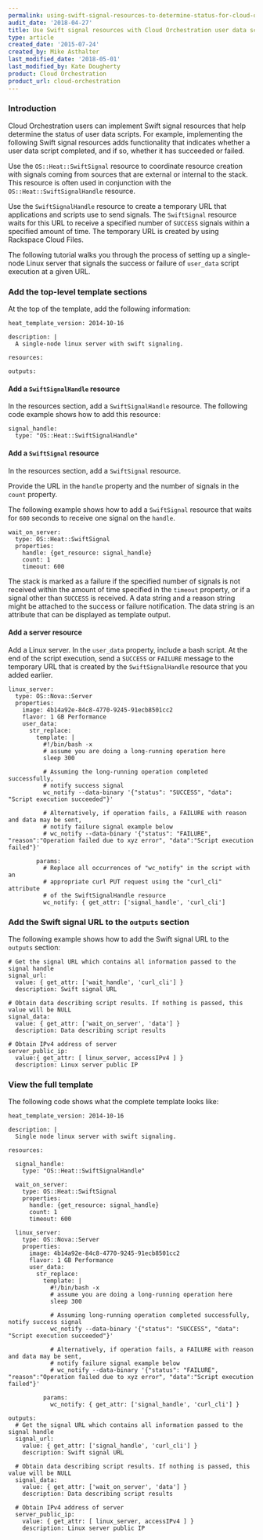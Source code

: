 ```yaml
---
permalink: using-swift-signal-resources-to-determine-status-for-cloud-orchestration-user-data-scripts/
audit_date: '2018-04-27'
title: Use Swift signal resources with Cloud Orchestration user data scripts
type: article
created_date: '2015-07-24'
created_by: Mike Asthalter
last_modified_date: '2018-05-01'
last_modified_by: Kate Dougherty
product: Cloud Orchestration
product_url: cloud-orchestration
---
```


### Introduction

Cloud Orchestration users can implement Swift signal resources that help
determine the status of user data scripts. For example, implementing the
following Swift signal resources adds functionality that indicates whether a
user data script completed, and if so, whether it has succeeded or failed.

Use the `OS::Heat::SwiftSignal` resource to coordinate resource
creation with signals coming from sources that are external or internal to the
stack. This resource is often used in conjunction with the
`OS::Heat::SwiftSignalHandle` resource.

Use the `SwiftSignalHandle` resource to create a temporary URL that
applications and scripts use to send signals. The `SwiftSignal` resource
waits for this URL to receive a specified number of `SUCCESS` signals within a
specified amount of time. The temporary URL is created by using Rackspace Cloud
Files.

The following tutorial walks you through the process of setting up a
single-node Linux server that signals the success or failure of `user_data`
script execution at a given URL.

### Add the top-level template sections

At the top of the template, add the following information:

    heat_template_version: 2014-10-16

    description: |
      A single-node linux server with swift signaling.

    resources:

    outputs:

#### Add a `SwiftSignalHandle` resource

In the resources section, add a `SwiftSignalHandle` resource. The following
code example shows how to add this resource:

    signal_handle:
      type: "OS::Heat::SwiftSignalHandle"

#### Add a `SwiftSignal` resource

In the resources section, add a `SwiftSignal` resource.

Provide the URL in the `handle` property and the number of signals in the
`count` property.

The following example shows how to add a `SwiftSignal` resource that waits for
`600` seconds to receive one signal on the `handle`.

    wait_on_server:
      type: OS::Heat::SwiftSignal
      properties:
        handle: {get_resource: signal_handle}
        count: 1
        timeout: 600

The stack is marked as a failure if the specified number of signals is
not received within the amount of time specified in the `timeout` property, or
if a signal other than `SUCCESS` is received. A data string and a reason
string might be attached to the success or failure notification. The data
string is an attribute that can be displayed as template output.

#### Add a server resource

Add a Linux server. In the `user_data` property, include a bash script. At
the end of the script execution, send a `SUCCESS` or `FAILURE` message to the
temporary URL that is created by the `SwiftSignalHandle` resource that you
added earlier.

    linux_server:
      type: OS::Nova::Server
      properties:
        image: 4b14a92e-84c8-4770-9245-91ecb8501cc2
        flavor: 1 GB Performance
        user_data:
          str_replace:
            template: |
              #!/bin/bash -x
              # assume you are doing a long-running operation here
              sleep 300

              # Assuming the long-running operation completed successfully,
              # notify success signal
              wc_notify --data-binary '{"status": "SUCCESS", "data": "Script execution succeeded"}'

              # Alternatively, if operation fails, a FAILURE with reason and data may be sent,
              # notify failure signal example below
              # wc_notify --data-binary '{"status": "FAILURE", "reason":"Operation failed due to xyz error", "data":"Script execution failed"}'

            params:
              # Replace all occurrences of "wc_notify" in the script with an
              # appropriate curl PUT request using the "curl_cli" attribute
              # of the SwiftSignalHandle resource
              wc_notify: { get_attr: ['signal_handle', 'curl_cli']

### Add the Swift signal URL to the `outputs` section

The following example shows how to add the Swift signal URL to the `outputs`
section:

    # Get the signal URL which contains all information passed to the signal handle
    signal_url:
      value: { get_attr: ['wait_handle', 'curl_cli'] }
      description: Swift signal URL

    # Obtain data describing script results. If nothing is passed, this value will be NULL
    signal_data:
      value: { get_attr: ['wait_on_server', 'data'] }
      description: Data describing script results

    # Obtain IPv4 address of server
    server_public_ip:
      value:{ get_attr: [ linux_server, accessIPv4 ] }
      description: Linux server public IP

### View the full template

The following code shows what the complete template looks like:

    heat_template_version: 2014-10-16

    description: |
      Single node linux server with swift signaling.

    resources:

      signal_handle:
        type: "OS::Heat::SwiftSignalHandle"

      wait_on_server:
        type: OS::Heat::SwiftSignal
        properties:
          handle: {get_resource: signal_handle}
          count: 1
          timeout: 600

      linux_server:
        type: OS::Nova::Server
        properties:
          image: 4b14a92e-84c8-4770-9245-91ecb8501cc2
          flavor: 1 GB Performance
          user_data:
            str_replace:
              template: |
                #!/bin/bash -x
                # assume you are doing a long-running operation here
                sleep 300

                # Assuming long-running operation completed successfully, notify success signal
                wc_notify --data-binary '{"status": "SUCCESS", "data": "Script execution succeeded"}'

                # Alternatively, if operation fails, a FAILURE with reason and data may be sent,
                # notify failure signal example below
                # wc_notify --data-binary '{"status": "FAILURE", "reason":"Operation failed due to xyz error", "data":"Script execution failed"}'

              params:
                wc_notify: { get_attr: ['signal_handle', 'curl_cli'] }

    outputs:
      # Get the signal URL which contains all information passed to the signal handle
      signal_url:
        value: { get_attr: ['signal_handle', 'curl_cli'] }
        description: Swift signal URL

      # Obtain data describing script results. If nothing is passed, this value will be NULL
      signal_data:
        value: { get_attr: ['wait_on_server', 'data'] }
        description: Data describing script results

      # Obtain IPv4 address of server
      server_public_ip:
        value: { get_attr: [ linux_server, accessIPv4 ] }
        description: Linux server public IP
